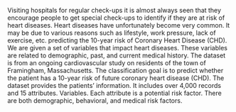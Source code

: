 Visiting hospitals for regular check-ups it is almost always seen that they encourage people to get special check-ups to identify if they are at risk of heart diseases. Heart diseases have unfortunately become very common. It may be due to various reasons such as lifestyle, work pressure, lack of exercise, etc. predicting the 10-year risk of Coronary Heart Disease (CHD). We are given a set of variables that impact heart diseases. These variables are related to demographic, past, and current medical history.
The dataset is from an ongoing cardiovascular study on residents of the town of Framingham,
Massachusetts. The classification goal is to predict whether the patient has a 10-year risk of
future coronary heart disease (CHD). The dataset provides the patients’ information. It includes
over 4,000 records and 15 attributes.
Variables.
Each attribute is a potential risk factor. There are both demographic, behavioral, and medical risk
factors.
